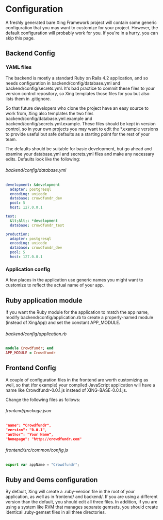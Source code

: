 # Configuration

A freshly generated bare Xing Framework project will contain some generic configuration that you may want to customize for your project. However, the default configuration will probably work for you. If you're in a hurry, you can skip this page.

## Backend Config

### YAML files

The backend is mostly a standard Ruby on Rails 4.2 application, and so needs configuration in backend/config/database.yml and backend/config/secrets.yml.  It's bad practice to commit these files to your version control repository, so Xing templates those files for you but also lists them in .gitignore.  

So that future developers who clone the project have an easy source to work from, Xing also templates the two files backend/config/database.yml.example and backend/config/secrets.yml.example. These files should be kept in version control, so
in your own projects you may want to edit the *.example versions to provide useful but safe defaults as a starting point for the rest of your team.
    
The defaults should be suitable for basic development, but go ahead and examine your database.yml and secrets.yml files and make any necessary edits. Defaults look like the following:

###### backend/config/database.yml

```yaml 
development: &development
  adapter: postgresql
  encoding: unicode
  database: crowdfundr_dev 
  pool: 5
  host: 127.0.0.1

test:
  &lt;&lt;: *development
  database: crowdfundr_test

production:
  adapter: postgresql
  encoding: unicode
  database: crowdfundr_dev
  pool: 5
  host: 127.0.0.1
```

### Application config

A few places in the application use generic names you might want to customize to reflect the actual name of your app. 

## Ruby application module

If you want the Ruby module for the application to match the app name,  modify backend/config/application.rb to create a properly-named module (instead of XingApp) and set the constant APP_MODULE. 

######  backend/config/application.rb

```ruby
module Crowdfundr; end
APP_MODULE = Crowdfundr
```

## Frontend Config

A couple of configuration files in the frontend are worth customizing as well, so that (for example) your compiled JavaScript application will have a name like Crowdfundr-0.0.1.js instead of XING-BASE-0.0.1.js.

Change the following files as follows:

###### frontend/package.json

```json
"name": "Crowdfundr",
"version": "0.0.1",
"author": "Your Name",
"homepage": "http://crowdfundr.com"
```
   
###### frontend/src/common/config.js

```javascript
export var appName = "Crowdfundr";
```

## Ruby and Gems configuration

By default, Xing will create a .ruby-version file in the root of your application, as well as in frontend/ and backend/.  If you are using a different version than the default, you should edit all three files. In addition, if you are using a system like RVM that manages separate gemsets, you should create identical .ruby-gemset files in all three directories. 